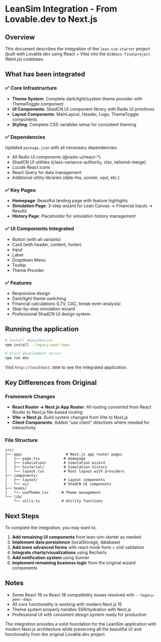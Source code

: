 # LeanSim Integration - From Lovable.dev to Next.js

## Overview

This document describes the integration of the `lean-sim-starter` project (built with Lovable.dev using React + Vite) into the `AI4Devs-finalproject` (Next.js) codebase.

## What has been integrated

### ✅ Core Infrastructure

- **Theme System**: Complete dark/light/system theme provider with ThemeToggle component
- **UI Components**: ShadCN UI component library with Radix UI primitives
- **Layout Components**: MainLayout, Header, Logo, ThemeToggle components
- **Styling**: Complete CSS variables setup for consistent theming

### ✅ Dependencies

Updated `package.json` with all necessary dependencies:

- All Radix UI components (@radix-ui/react-\*)
- ShadCN UI utilities (class-variance-authority, clsx, tailwind-merge)
- Lucide React icons
- React Query for data management
- Additional utility libraries (date-fns, sonner, vaul, etc.)

### ✅ Key Pages

- **Homepage**: Beautiful landing page with feature highlights
- **Simulation Page**: 3-step wizard for Lean Canvas → Financial Inputs → Results
- **History Page**: Placeholder for simulation history management

### ✅ UI Components Integrated

- Button (with all variants)
- Card (with header, content, footer)
- Input
- Label
- Dropdown Menu
- Tooltip
- Theme Provider

### ✅ Features

- Responsive design
- Dark/light theme switching
- Financial calculations (LTV, CAC, break-even analysis)
- Step-by-step simulation wizard
- Professional ShadCN UI design system

## Running the application

```bash
# Install dependencies
npm install --legacy-peer-deps

# Start development server
npm run dev
```

Visit `http://localhost:3000` to see the integrated application.

## Key Differences from Original

### Framework Changes

- **React Router → Next.js App Router**: All routing converted from React Router to Next.js file-based routing
- **Vite → Next.js**: Build system changed from Vite to Next.js
- **Client Components**: Added "use client" directives where needed for interactivity

### File Structure

```
src/
├── app/                    # Next.js app router pages
│   ├── page.tsx           # Homepage
│   ├── simulation/        # Simulation wizard
│   ├── historial/         # Simulation history
│   └── layout.tsx         # Root layout with providers
├── components/
│   ├── layout/            # Layout components
│   └── ui/                # ShadCN UI components
├── hooks/
│   └── useTheme.tsx      # Theme management
└── lib/
    └── utils.ts          # Utility functions
```

## Next Steps

To complete the integration, you may want to:

1. **Add remaining UI components** from lean-sim-starter as needed
2. **Implement data persistence** (localStorage, database)
3. **Add more advanced forms** with react-hook-form + zod validation
4. **Integrate charts/visualizations** using Recharts
5. **Add notification system** using Sonner
6. **Implement remaining business logic** from the original wizard components

## Notes

- Some React 19 vs React 18 compatibility issues resolved with `--legacy-peer-deps`
- All core functionality is working with modern Next.js 15
- Theme system properly handles SSR/hydration with Next.js
- Professional UI with consistent design system ready for production

The integration provides a solid foundation for the LeanSim application with modern Next.js architecture while preserving all the beautiful UI and functionality from the original Lovable.dev project.
